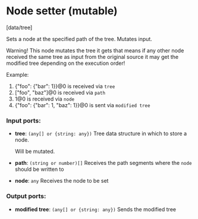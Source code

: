 # Node setter (mutable)

[data/tree]

Sets a node at the specified path of the tree. Mutates input.

Warning! This node mutates the tree it gets that means if any other node received the same tree as input from the original source it may get the modified tree depending on the execution order!

Example:
1. {"foo": {"bar": 1}}@0 is received via `tree`
2. ["foo", "baz"]@0 is received via `path`
3. 1@0 is received via `node`
4. {"foo": {"bar": 1, "baz": 1}}@0 is sent via `modified tree`

### Input ports:

* __tree__: `(any[] or {string: any})`
    Tree data structure in which to store a node.
    
    Will be mutated.



* __path__: `(string or number)[]`
    Receives the path segments where the `node` should  be written to



* __node__: `any`
    Receives the node to be set



### Output ports:

* __modified tree__: `(any[] or {string: any})`
    Sends the modified tree



